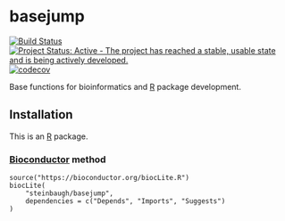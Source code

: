 # basejump

[![Build Status](https://travis-ci.org/steinbaugh/basejump.svg?branch=master)](https://travis-ci.org/steinbaugh/basejump)
[![Project Status: Active - The project has reached a stable, usable state and is being actively developed.](http://www.repostatus.org/badges/latest/active.svg)](http://www.repostatus.org/#active)
[![codecov](https://codecov.io/gh/steinbaugh/basejump/branch/master/graph/badge.svg)](https://codecov.io/gh/steinbaugh/basejump)

Base functions for bioinformatics and [R][] package development.


## Installation

This is an [R][] package.

### [Bioconductor][] method

```{r}
source("https://bioconductor.org/biocLite.R")
biocLite(
    "steinbaugh/basejump",
    dependencies = c("Depends", "Imports", "Suggests")
)
```


[Bioconductor]: https://bioconductor.org
[R]: https://www.r-project.org
